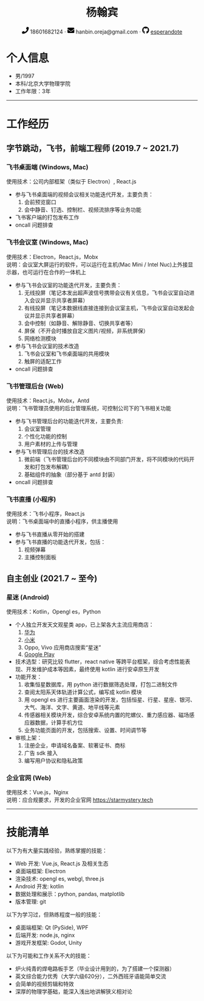  <center>
     <h1>杨翰宾</h1>
     <div>
         <span>
             <img src="assets/phone-solid.svg" width="18px">
             18601682124
         </span>
         ·
         <span>
             <img src="assets/envelope-solid.svg" width="18px">
             hanbin.oreja@gmail.com
         </span>
         ·
         <span>
             <img src="assets/github-brands.svg" width="18px">
             <a href="https://github.com/esperandote">esperandote</a>
         </span>
     </div>
 </center>

# 个人信息
 - 男/1997 
 - 本科/北京大学物理学院
 - 工作年限：3年

---

# 工作经历

## 字节跳动，飞书，前端工程师 (2019.7 ~ 2021.7)

### 飞书桌面端 (Windows, Mac)
使用技术：公司内部框架（类似于 Electron）, React.js
- 参与飞书桌面端的视频会议相关功能迭代开发，主要负责：
  1. 会前预览窗口
  2. 会中静音、钉选、控制栏、视频流排序等业务功能
- 飞书客户端的打包发布工作
- oncall 问题排查 

### 飞书会议室 (Windows, Mac)
使用技术：Electron，React.js，Mobx  
说明：会议室大屏运行的软件，可以运行在主机(Mac Mini / Intel Nuc)上外接显示器，也可运行在合作的一体机上
- 参与飞书会议室的功能迭代开发，主要负责：
  1. 无线投屏（笔记本发出超声波信号携带会议有关信息，飞书会议室自动进入会议并显示共享者屏幕）
  2. 有线投屏（笔记本数据线直接连接到会议室主机，飞书会议室自动发起会议并显示共享者屏幕）
  3. 会中控制（如静音、解除静音、切换共享者等）
  4. 屏保（不开会时播放自定义图片/视频，非系统屏保）
  5. 网络检测模块
- 参与飞书会议室的技术改造
  1. 飞书会议室和飞书桌面端的共用模块
  2. 触屏的适配工作
- oncall 问题排查

### 飞书管理后台 (Web)
使用技术：React.js，Mobx，Antd  
说明：飞书管理员使用的后台管理系统，可控制公司下的飞书相关功能
- 参与飞书管理后台的功能迭代开发，主要负责:
  1. 会议室管理
  2. 个性化功能的控制
  3. 用户素材的上传与管理
- 参与飞书管理后台的技术改造
  1. 微前端（飞书管理后台的不同模块由不同部门开发，将不同模块的代码开发和打包发布解耦）
  2. 基础组件的抽象（部分基于 antd 封装）
- oncall 问题排查

### 飞书直播 (小程序)
使用技术：飞书小程序，React.js  
说明：飞书桌面端中的直播小程序，供主播使用
- 参与飞书直播从零开始的搭建
- 参与飞书直播的功能迭代开发，包括：
  1. 视频弹幕
  2. 主播控制面板

## 自主创业 (2021.7 ~ 至今)

### 星迷 (Android) 
使用技术：Kotlin，Opengl es，Python
- 个人独立开发天文观星类 app，已上架各大主流应用商店：
  1. [华为](https://appgallery.huawei.com/app/C106588597)
  2. [小米](https://app.mi.com/details?id=com.faintmoon.staratlas)
  3. Oppo, Vivo 应用商店搜索“星迷”
  4. [Google Play](https://play.google.com/store/apps/details?id=com.faintmoon.staratlas)
- 技术选型：研究比较 flutter，react native 等跨平台框架，综合考虑性能表现、开发维护成本等因素，最终使用 kotlin 进行安卓原生开发
- 功能开发：
  1. 收集恒星数据库，用 python 进行数据筛选处理，打包二进制文件
  2. 查阅太阳系天体轨道计算公式，编写成 kotlin 模块 
  3. 用 opengl es 进行主要画面渲染的开发，包括恒星、行星、星座、银河、大气、海洋、文字、黄道、地平线等元素
  4. 传感器相关模块开发，综合安卓系统内置的陀螺仪、重力感应器、磁场感应器数据，计算手机方位
  5. 业务功能页面的开发，包括搜索、设置、时间调节等
- 审核上架：
  1. 注册企业，申请域名备案、软著证书、商标
  2. 广告 sdk 接入
  3. 编写用户协议和隐私政策

### 企业官网 (Web)
使用技术：Vue.js，Nginx  
说明：应合规要求，开发的企业官网 https://starmystery.tech

---

# 技能清单
以下为有大量实践经验，熟练掌握的技能：
- Web 开发: Vue.js, React.js 及相关生态
- 桌面端框架: Electron
- 渲染技术: opengl es, webgl, three.js
- Android 开发: kotlin
- 数据处理和展示：python, pandas, matplotlib
- 版本管理: git

以下为学习过，但熟练程度一般的技能：
- 桌面端框架: Qt (PySide), WPF
- 后端开发: node.js, nginx
- 游戏开发框架: Godot, Unity

以下为可能和工作关系不大的技能：
- 炉火纯青的焊电路板手艺（毕业设计用到的，为了搭建一个探测器）
- 英文综合能力优秀（大学六级620分），二外西班牙语能简单交流
- 会简单的视频剪辑和特效
- 深厚的物理学基础，能深入浅出地讲解狭义相对论
